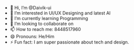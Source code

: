 - 👋 Hi, I’m @Daivik-ui
- 👀 I’m interested in UI/UX Designing and latest AI
- 🌱 I’m currently learning Programming
- 💞️ I’m looking to collaborate on 
- 📫 How to reach me: 8448517960
- 😄 Pronouns: He/Him
- ⚡ Fun fact: I am super passionate about tech and design.

<!---
Daivik-ui/Daivik-ui is a ✨ special ✨ repository because its `README.md` (this file) appears on your GitHub profile.
You can click the Preview link to take a look at your changes.
--->
